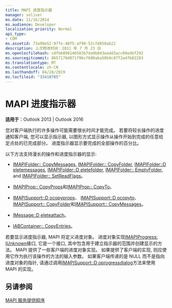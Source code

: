```yaml
---
title: MAPI 进度指示器
manager: soliver
ms.date: 11/16/2014
ms.audience: Developer
localization_priority: Normal
api_type:
- COM
ms.assetid: 73a99e52-97fe-40f5-af90-52cfd858ab22
description: 上次修改时间：2011 年 7 月 23 日
ms.openlocfilehash: cdfb6898146583b7da9b043eadd3acc09edbf292
ms.sourcegitcommit: 8657170d071f9bcf680aba50b9c07f2a4fb82283
ms.translationtype: MT
ms.contentlocale: zh-CN
ms.lasthandoff: 04/28/2019
ms.locfileid: "33410705"
---
```

# <a name="mapi-progress-indicators"></a>MAPI 进度指示器

  
  
**适用于**：Outlook 2013 | Outlook 2016 
  
您对客户端执行的许多操作可能需要很长时间才能完成。 若要将较长操作的进度通知客户端, 您可以显示指示器, 以图形方式显示操作从操作开始到完成的任意给定点处的已完成部分。 进度指示器显示要完成的全部操作的百分比。
  
以下方法支持漫长的操作和进度指示器的显示:
  
- [IMAPIFolder:: CopyMessages](imapifolder-copymessages.md), [IMAPIFolder:: CopyFolder](imapifolder-copyfolder.md), [IMAPIFolder::D eletemessages](imapifolder-deletemessages.md), [IMAPIFolder::D eletefolder](imapifolder-deletefolder.md), [IMAPIFolder:: EmptyFolder](imapifolder-emptyfolder.md), and [IMAPIFolder:: SetReadFlags](imapifolder-setreadflags.md)。
    
- [IMAPIProp:: CopyProps](imapiprop-copyprops.md)和[IMAPIProp:: CopyTo](imapiprop-copyto.md)。
    
- [IMAPISupport::D ocopyprops](imapisupport-docopyprops.md)、 [IMAPISupport::D ocopyto](imapisupport-docopyto.md)、 [IMAPISupport:: CopyFolder](imapisupport-copyfolder.md)和[IMAPISupport:: CopyMessages](imapisupport-copymessages.md)。
    
- [IMessage::D eleteattach](imessage-deleteattach.md)。
    
- [IABContainer:: CopyEntries](iabcontainer-copyentries.md)。
    
若要显示进度指示器, MAPI 将定义进度对象。 进度对象实现[IMAPIProgress: IUnknown](imapiprogressiunknown.md)接口, 它是一个接口, 其中包含用于建立指示器的范围并创建显示的方法。 MAPI 提供了一些客户端的进度对象实现。 如果提供了客户端的实现, 则应使用它作为执行该操作的方法的输入参数。 如果客户端传递的是 NULL 而不是指向进度对象的指针, 请通过调用[IMAPISupport::D oprogressdialog](imapisupport-doprogressdialog.md)方法来使用 MAPI 的实现。 
  
## <a name="see-also"></a>另请参阅



[MAPI 服务提供程序](mapi-service-providers.md)

